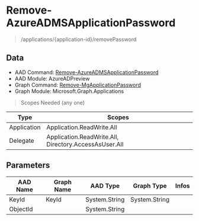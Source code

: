 # Remove-AzureADMSApplicationPassword

> /applications/{application-id}/removePassword

## Data

+ AAD Command: [Remove-AzureADMSApplicationPassword](https://docs.microsoft.com/en-us/powershell/module/AzureADPreview/Remove-AzureADMSApplicationPassword)
+ AAD Module: AzureADPreview
+ Graph Command: [Remove-MgApplicationPassword](https://docs.microsoft.com/en-us/powershell/module/Microsoft.Graph.Applications/Remove-MgApplicationPassword)
+ Graph Module: Microsoft.Graph.Applications

> Scopes Needed (any one)

|Type|Scopes|
|---|---|
|Application|Application.ReadWrite.All|
|Delegate|Application.ReadWrite.All, Directory.AccessAsUser.All|

## Parameters

|AAD Name|Graph Name|AAD Type|Graph Type|Infos|
|---|---|---|---|---|
|KeyId|KeyId|System.String|System.String||
|ObjectId||System.String|||


